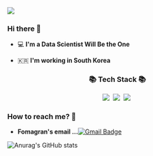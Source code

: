<img src="https://capsule-render.vercel.app/api?type=waving&color=auto&height=300&section=header&text=Dong%Hyun's%portfolio&fontSize=90" />


### Hi there 👋

 - 💻   **I'm a Data Scientist Will Be the One**    

 - 🇰🇷  **I'm working in South Korea**

<h3 align="center">📚 Tech Stack 📚</h3>
<p align="center">
 <img src="https://img.shields.io/badge/Python-3766AB?style=flat-square&logo=Python&logoColor=white"/></a>&nbsp
 <img src="https://img.shields.io/badge/Oracle-F80000?style=flat-square&logo=Oracle&logoColor=white"/></a>&nbsp
 <img src="https://img.shields.io/badge/R-276DC3?style=flat-square&logo=R&logoColor=white"/></a>&nbsp

### How to reach me? 🤔

-   **Fomagran's email ...**[![Gmail Badge](https://img.shields.io/badge/Gmail-d14836?style=flat-square&logo=Gmail&logoColor=white&link=mailto:ehdgus662@gmail.com)](mailto:ehdgus662@gmail.com)




![Anurag's GitHub stats](https://github-readme-stats.vercel.app/api?username=canh96&show_icons=true&theme=transparent)
